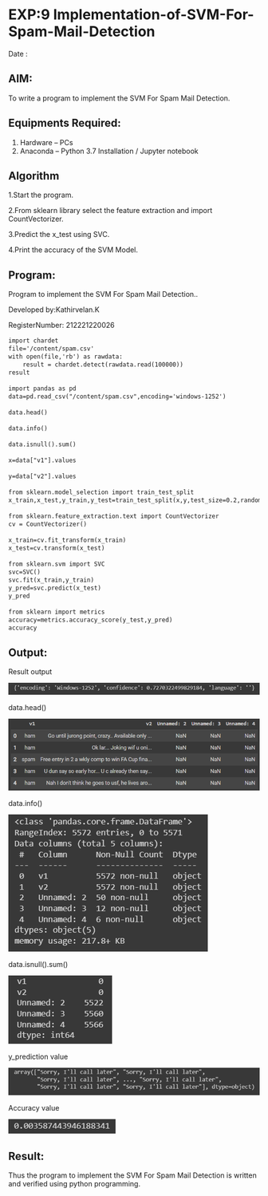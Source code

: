 # EXP:9 Implementation-of-SVM-For-Spam-Mail-Detection

Date : 

## AIM:
To write a program to implement the SVM For Spam Mail Detection.

## Equipments Required:
1. Hardware – PCs
2. Anaconda – Python 3.7 Installation / Jupyter notebook

## Algorithm
1.Start the program.

2.From sklearn library select the feature extraction and import CountVectorizer.

3.Predict the x_test using SVC.

4.Print the accuracy of the SVM Model.

## Program:

Program to implement the SVM For Spam Mail Detection..

Developed by:Kathirvelan.K 

RegisterNumber: 212221220026
```
import chardet
file='/content/spam.csv'
with open(file,'rb') as rawdata:
    result = chardet.detect(rawdata.read(100000))
result

import pandas as pd
data=pd.read_csv("/content/spam.csv",encoding='windows-1252')

data.head()

data.info()

data.isnull().sum()

x=data["v1"].values

y=data["v2"].values

from sklearn.model_selection import train_test_split
x_train,x_test,y_train,y_test=train_test_split(x,y,test_size=0.2,random_state=0)

from sklearn.feature_extraction.text import CountVectorizer
cv = CountVectorizer()

x_train=cv.fit_transform(x_train)
x_test=cv.transform(x_test)

from sklearn.svm import SVC
svc=SVC()
svc.fit(x_train,y_train)
y_pred=svc.predict(x_test)
y_pred

from sklearn import metrics 
accuracy=metrics.accuracy_score(y_test,y_pred)
accuracy
```

## Output:

Result output

![](https://github.com/KATHIR1611/Implementation-of-SVM-For-Spam-Mail-Detection/blob/main/jk%206.png)

data.head()

![](https://github.com/KATHIR1611/Implementation-of-SVM-For-Spam-Mail-Detection/blob/main/jk%201.png)

data.info()

![](https://github.com/KATHIR1611/Implementation-of-SVM-For-Spam-Mail-Detection/blob/main/jk%202.png)

data.isnull().sum()

![](https://github.com/KATHIR1611/Implementation-of-SVM-For-Spam-Mail-Detection/blob/main/jk%203.png)

y_prediction value

![](https://github.com/KATHIR1611/Implementation-of-SVM-For-Spam-Mail-Detection/blob/main/jk%204.png)

Accuracy value

![](https://github.com/KATHIR1611/Implementation-of-SVM-For-Spam-Mail-Detection/blob/main/jk%205.png)


## Result:
Thus the program to implement the SVM For Spam Mail Detection is written and verified using python programming.
